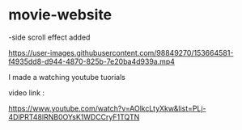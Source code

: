 # movie-website

-side scroll effect added






https://user-images.githubusercontent.com/98849270/153664581-f4935dd8-d944-4870-825b-7e20ba4d939a.mp4






I made a watching youtube tuorials

video link :

https://www.youtube.com/watch?v=AOlkcLtyXkw&list=PLj-4DlPRT48lRNB0OYsK1WDCCryF1TQTN
